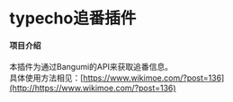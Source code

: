 # typecho追番插件

#### 项目介绍
本插件为通过Bangumi的API来获取追番信息。  
具体使用方法相见：[https://www.wikimoe.com/?post=136](http://https://www.wikimoe.com/?post=136)
